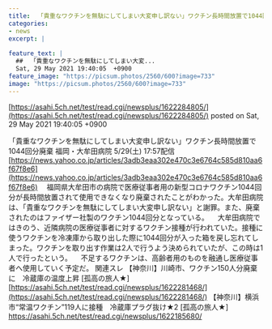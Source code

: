 ```yaml
---
title:  「貴重なワクチンを無駄にしてしまい大変申し訳ない」ワクチン長時間放置で1044回分廃棄  
categories:
- news
excerpt: |
  
feature_text: |
  ##  「貴重なワクチンを無駄にしてしまい大変...
  Sat, 29 May 2021 19:40:05  +0900
feature_image: "https://picsum.photos/2560/600?image=733"
image: "https://picsum.photos/2560/600?image=733"
---
```


[https://asahi.5ch.net/test/read.cgi/newsplus/1622284805/](https://asahi.5ch.net/test/read.cgi/newsplus/1622284805/)
posted on Sat, 29 May 2021 19:40:05  +0900

<!--more-->

「貴重なワクチンを無駄にしてしまい大変申し訳ない」ワクチン長時間放置で1044回分廃棄 福岡・大牟田病院 5/29(土) 17:57配信 [https://news.yahoo.co.jp/articles/3adb3eaa302e470c3e6764c585d810aa6f67f8e6](https://news.yahoo.co.jp/articles/3adb3eaa302e470c3e6764c585d810aa6f67f8e6) 　福岡県大牟田市の病院で医療従事者用の新型コロナワクチン1044回分が長時間放置されて使用できなくなり廃棄されたことがわかった。大牟田病院は、「貴重なワクチンを無駄にしてしまい大変申し訳ない」と謝罪。また、廃棄されたのはファイザー社製のワクチン1044回分となっている。 　大牟田病院ではきのう、近隣病院の医療従事者に対するワクチン接種が行われていた。接種に使うワクチンを冷凍庫から取り出した際に1044回分が入った箱を戻し忘れてしまった。ワクチンを取り出す作業は2人で行うよう決められていたが、この時は1人で行ったという。 　不足するワクチンは、高齢者用のものを融通し医療従事者へ使用していく予定だ。 関連スレ 【神奈川】川崎市、ワクチン150人分廃棄に　冷蔵庫の温度上昇 [孤高の旅人★] [https://asahi.5ch.net/test/read.cgi/newsplus/1622281468/](https://asahi.5ch.net/test/read.cgi/newsplus/1622281468/) 【神奈川】横浜市“常温ワクチン”119人に接種　冷蔵庫プラグ抜け★2 [孤高の旅人★] https://asahi.5ch.net/test/read.cgi/newsplus/1622185680/
